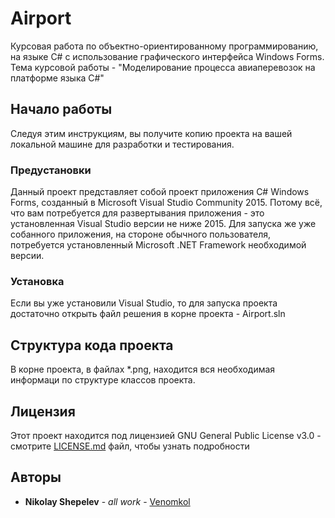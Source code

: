 # Airport

Курсовая работа по объектно-ориентированному программированию, на языке C# с использование графического интерфейса Windows Forms.
Тема курсовой работы - "Моделирование процесса авиаперевозок на платформе языка C#"

## Начало работы

Следуя этим инструкциям, вы получите копию проекта на вашей локальной машине для разработки и тестирования.

### Предустановки

Данный проект представляет собой проект приложения C# Windows Forms, созданный в Microsoft Visual Studio Community 2015. Потому всё, что вам потребуется для развертывания приложения - это установленная Visual Studio версии не ниже 2015.
Для запуска же уже собанного приложения, на стороне обычного пользователя, потребуется установленный Microsoft .NET Framework необходимой версии.

### Установка

Если вы уже установили Visual Studio, то для запуска проекта достаточно открыть файл решения в корне проекта - Airport.sln

## Структура кода проекта

В корне проекта, в файлах *.png, находится вся необходимая информаци по структуре классов проекта.

## Лицензия

Этот проект находится под лицензией GNU General Public License v3.0 - смотрите [LICENSE.md](LICENSE.md) файл, чтобы узнать подробности

## Авторы

* **Nikolay Shepelev** - *all work* - [Venomkol](https://github.com/Venomkol)
